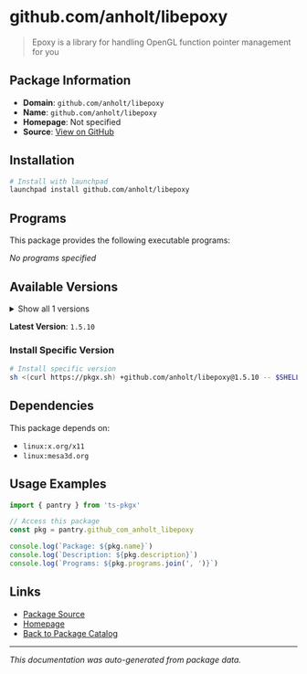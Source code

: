 # github.com/anholt/libepoxy

> Epoxy is a library for handling OpenGL function pointer management for you

## Package Information

- **Domain**: `github.com/anholt/libepoxy`
- **Name**: `github.com/anholt/libepoxy`
- **Homepage**: Not specified
- **Source**: [View on GitHub](https://github.com/pkgxdev/pantry/tree/main/projects/github.com/anholt/libepoxy/package.yml)

## Installation

```bash
# Install with launchpad
launchpad install github.com/anholt/libepoxy
```

## Programs

This package provides the following executable programs:

*No programs specified*

## Available Versions

<details>
<summary>Show all 1 versions</summary>

- `1.5.10`

</details>

**Latest Version**: `1.5.10`

### Install Specific Version

```bash
# Install specific version
sh <(curl https://pkgx.sh) +github.com/anholt/libepoxy@1.5.10 -- $SHELL -i
```

## Dependencies

This package depends on:

- `linux:x.org/x11`
- `linux:mesa3d.org`

## Usage Examples

```typescript
import { pantry } from 'ts-pkgx'

// Access this package
const pkg = pantry.github_com_anholt_libepoxy

console.log(`Package: ${pkg.name}`)
console.log(`Description: ${pkg.description}`)
console.log(`Programs: ${pkg.programs.join(', ')}`)
```

## Links

- [Package Source](https://github.com/pkgxdev/pantry/tree/main/projects/github.com/anholt/libepoxy/package.yml)
- [Homepage](#)
- [Back to Package Catalog](../package-catalog.md)

---

*This documentation was auto-generated from package data.*
